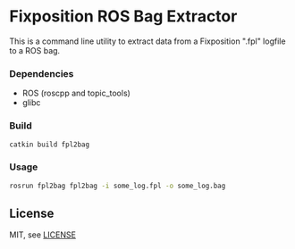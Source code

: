 # Fixposition ROS Bag Extractor

This is a command line utility to extract data from a Fixposition ".fpl" logfile to a ROS bag.

### Dependencies

- ROS (roscpp and topic_tools)
- glibc

### Build

```sh
catkin build fpl2bag
```

### Usage

```sh
rosrun fpl2bag fpl2bag -i some_log.fpl -o some_log.bag
```

## License

MIT, see [LICENSE](LICENSE)

